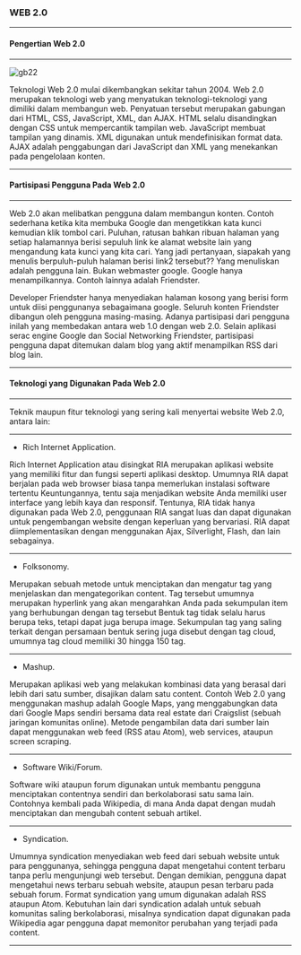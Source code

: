 ### WEB 2.0
----

#### Pengertian Web 2.0
---

   <img src="https://github.com/lilyastri/tct/blob/master/img/p1.jpg" alt="gb22"/>
   
Teknologi Web 2.0 mulai dikembangkan sekitar tahun 2004. Web 2.0 merupakan teknologi web yang menyatukan teknologi-teknologi yang dimiliki dalam membangun web. Penyatuan tersebut merupakan gabungan dari HTML, CSS, JavaScript, XML, dan AJAX. HTML selalu disandingkan dengan CSS untuk mempercantik tampilan web. JavaScript membuat tampilan yang dinamis. XML digunakan untuk mendefinisikan format data. AJAX adalah penggabungan dari JavaScript dan XML yang menekankan pada pengelolaan konten.

---

#### Partisipasi Pengguna Pada Web 2.0
---

Web 2.0 akan melibatkan pengguna dalam membangun konten. Contoh sederhana ketika kita membuka Google dan mengetikkan kata kunci kemudian klik tombol cari. Puluhan, ratusan bahkan ribuan halaman yang setiap halamannya berisi sepuluh link ke alamat website lain yang mengandung kata kunci yang kita cari. Yang jadi pertanyaan, siapakah yang menulis berpuluh-puluh halaman berisi link2 tersebut?? Yang menuliskan adalah pengguna lain. Bukan webmaster google. Google hanya menampilkannya. Contoh lainnya adalah Friendster. 

Developer Friendster hanya menyediakan halaman kosong yang berisi form untuk diisi penggunanya sebagaimana google. Seluruh konten Friendster dibangun oleh pengguna masing-masing. Adanya partisipasi dari pengguna inilah yang membedakan antara web 1.0 dengan web 2.0. Selain aplikasi serac engine Google dan Social Networking Friendster, partisipasi pengguna dapat ditemukan dalam  blog yang aktif menampilkan RSS dari blog lain.

---

#### Teknologi yang Digunakan Pada Web 2.0
---

Teknik maupun fitur teknologi yang sering kali menyertai website Web 2.0, antara lain:

---
- Rich Internet Application.

Rich Internet Application atau disingkat RIA merupakan aplikasi website yang memiliki fitur dan fungsi seperti aplikasi desktop. Umumnya RIA dapat berjalan pada web browser biasa tanpa memerlukan instalasi software tertentu Keuntungannya, tentu saja menjadikan website Anda memiliki user interface yang lebih kaya dan responsif. Tentunya, RIA tidak hanya digunakan pada Web 2.0, penggunaan RIA sangat luas dan dapat digunakan untuk pengembangan website dengan keperluan yang bervariasi. RIA dapat diimplementasikan dengan menggunakan Ajax, Silverlight, Flash, dan lain sebagainya.

---
- Folksonomy.

Merupakan sebuah metode untuk menciptakan dan mengatur tag yang menjelaskan dan mengategorikan content. Tag tersebut umumnya merupakan hyperlink yang akan mengarahkan Anda pada sekumpulan item yang berhubungan dengan tag tersebut Bentuk tag tidak selalu harus berupa teks, tetapi dapat juga berupa image. Sekumpulan tag yang saling terkait dengan persamaan bentuk sering juga disebut dengan tag cloud, umumnya tag cloud memiliki 30 hingga 150 tag.

---
- Mashup.

Merupakan aplikasi web yang melakukan kombinasi data yang berasal dari lebih dari satu sumber, disajikan dalam satu content. Contoh Web 2.0 yang menggunakan mashup adalah Google Maps, yang menggabungkan data dari Google Maps sendiri bersama data real estate dari Craigslist (sebuah jaringan komunitas online). Metode pengambilan data dari sumber lain dapat menggunakan web feed (RSS atau Atom), web services, ataupun screen scraping.

---
- Software Wiki/Forum.

Software wiki ataupun forum digunakan untuk membantu pengguna menciptakan contentnya sendiri dan berkolaborasi satu sama lain. Contohnya kembali pada Wikipedia, di mana Anda dapat dengan mudah menciptakan dan mengubah content sebuah artikel.

---
- Syndication.

Umumnya syndication menyediakan web feed dari sebuah website untuk para penggunanya, sehingga pengguna dapat mengetahui content terbaru tanpa perlu mengunjungi web tersebut. Dengan demikian, pengguna dapat mengetahui news terbaru sebuah website, ataupun pesan terbaru pada sebuah forum. Format syndication yang umum digunakan adalah RSS ataupun Atom. Kebutuhan lain dari syndication adalah untuk sebuah komunitas saling berkolaborasi, misalnya syndication dapat digunakan pada Wikipedia agar pengguna dapat memonitor perubahan yang terjadi pada content.

---
